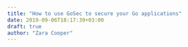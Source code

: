 ```yaml
---
title: "How to use GoSec to secure your Go applications"
date: 2019-09-06T18:17:39+03:00
draft: true
author: "Zara Cooper"
---
```



